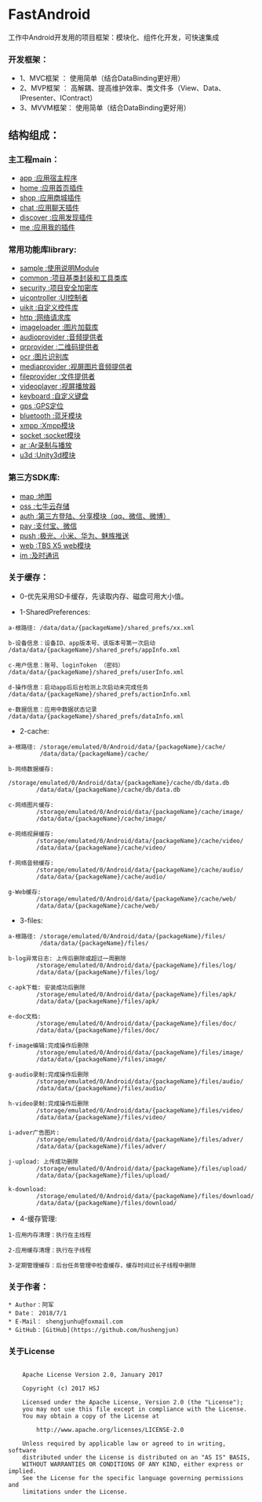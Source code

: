 # FastAndroid
工作中Android开发用的项目框架：模块化、组件化开发，可快速集成

### 开发框架：
* 1、MVC框架 ： 使用简单（结合DataBinding更好用）
* 2、MVP框架 ： 高解耦、提高维护效率、类文件多（View、Data、IPresenter、IContract）
* 3、MVVM框架： 使用简单（结合DataBinding更好用）

## 结构组成：
### 主工程main：
  * [app            :应用宿主程序](/main/app/APP_README.md)
  * [home           :应用首页插件](/main/home/HOME_README.md)
  * [shop           :应用商城插件](/main/shop/SHOP_README.md)
  * [chat           :应用聊天插件](/main/chat/CHAT_README.md)
  * [discover       :应用发现插件](/main/discover/DISCOVER_README.md)
  * [me             :应用我的插件](/main/me/ME_README.md)
 
### 常用功能库library:
  * [sample         :使用说明Module](/library/sample/SAMPLE_README.md)
  * [common         :项目基类封装和工具类库](/library/common/COMMON_README.md)
  * [security       :项目安全加密库](/library/security/SECURITY_README.md)
  * [uicontroller   :UI控制者](/library/uicontroller/UI_CONTROLLER_README.md)
  * [uikit          :自定义控件库](/library/uikit/UI_KIT_README.md)
  * [http           :网络请求库](/library/http/HTTP_README.md)
  * [imageloader    :图片加载库](/library/imageloader/IMAGE_LOADER_README.md)
  * [audioprovider  :音频提供者](/library/audioprovider/AUDIO_PROVIDER_README.md)
  * [qrprovider     :二维码提供者](/library/qrprovider/QR_PROVIDER_README.md)
  * [ocr            :图片识别库](/library/ocr/OCR_README.md)
  * [mediaprovider  :视屏图片音频提供者](/library/mediaprovider/MEDIA_PROVIDER_README.md)
  * [fileprovider   :文件提供者](/library/fileprovider/FILE_PROVIDER_README.md)
  * [videoplayer    :视屏播放器](/library/videoplayer/VIDEO_PLAYER_README.md)
  * [keyboard       :自定义键盘](/library/keyboard/KEYBOARD_README.md)
  * [gps            :GPS定位](/library/gps/GPS_README.md)
  * [bluetooth      :蓝牙模块](/library/bluetooth/BLUETOOTH_README.md)
  * [xmpp           :Xmpp模块](/library/xmpp/XMPP_README.md)
  * [socket         :socket模块](/library/socket/SOCKET_README.md)
  * [ar             :Ar录制与播放](/library/ar/AR_README.md)
  * [u3d            :Unity3d模块](/library/u3d/U3D_README.md)
  
### 第三方SDK库:
  * [map            :地图](/sdk/map/MAP_README.md)
  * [oss            :七牛云存储](/sdk/oss/OSS_README.md)
  * [auth           :第三方登陆、分享模块（qq、微信、微博）](/sdk/auth/AUTH_README.md)
  * [pay            :支付宝、微信](/sdk/pay/PAY_README.md)
  * [push           :极光、小米、华为、魅族推送](/sdk/push/PUSH_README.md)
  * [web            :TBS X5 web模块](/sdk/web/WEB_README.md)
  * [im             :及时通讯](/sdk/im/IM_README.md)

### 关于缓存：
* 0-优先采用SD卡缓存，先读取内存、磁盘可用大小值。

* 1-SharedPreferences:
```
a-根路径: /data/data/{packageName}/shared_prefs/xx.xml

b-设备信息：设备ID、app版本号、该版本号第一次启动 /data/data/{packageName}/shared_prefs/appInfo.xml

c-用户信息：账号、loginToken （密码）          /data/data/{packageName}/shared_prefs/userInfo.xml

d-操作信息：启动app后后台检测上次启动未完成任务   /data/data/{packageName}/shared_prefs/actionInfo.xml

e-数据信息：应用中数据状态记录                  /data/data/{packageName}/shared_prefs/dataInfo.xml
```

* 2-cache:
```
a-根路径: /storage/emulated/0/Android/data/{packageName}/cache/
         /data/data/{packageName}/cache/
        
b-网络数据缓存:
        /storage/emulated/0/Android/data/{packageName}/cache/db/data.db
        /data/data/{packageName}/cache/db/data.db
        
c-网络图片缓存:
        /storage/emulated/0/Android/data/{packageName}/cache/image/
        /data/data/{packageName}/cache/image/

e-网络视屏缓存:
        /storage/emulated/0/Android/data/{packageName}/cache/video/
        /data/data/{packageName}/cache/video/
    
f-网络音频缓存:
        /storage/emulated/0/Android/data/{packageName}/cache/audio/
        /data/data/{packageName}/cache/audio/
        
g-Web缓存:
        /storage/emulated/0/Android/data/{packageName}/cache/web/
        /data/data/{packageName}/cache/web/
```

* 3-files:
```
a-根路径: /storage/emulated/0/Android/data/{packageName}/files/
         /data/data/{packageName}/files/
        
b-log异常日志: 上传后删除或超过一周删除
        /storage/emulated/0/Android/data/{packageName}/files/log/
        /data/data/{packageName}/files/log/
        
c-apk下载: 安装成功后删除
        /storage/emulated/0/Android/data/{packageName}/files/apk/
        /data/data/{packageName}/files/apk/
        
e-doc文档: 
        /storage/emulated/0/Android/data/{packageName}/files/doc/
        /data/data/{packageName}/files/doc/
        
f-image编辑:完成操作后删除
        /storage/emulated/0/Android/data/{packageName}/files/image/
        /data/data/{packageName}/files/image/
        
g-audio录制:完成操作后删除
        /storage/emulated/0/Android/data/{packageName}/files/audio/
        /data/data/{packageName}/files/audio/
        
h-video录制:完成操作后删除
        /storage/emulated/0/Android/data/{packageName}/files/video/
        /data/data/{packageName}/files/video/
        
i-adver广告图片:
        /storage/emulated/0/Android/data/{packageName}/files/adver/
        /data/data/{packageName}/files/adver/
        
j-upload: 上传成功删除
        /storage/emulated/0/Android/data/{packageName}/files/upload/
        /data/data/{packageName}/files/upload/
        
k-download:
        /storage/emulated/0/Android/data/{packageName}/files/download/
        /data/data/{packageName}/files/download/
```

* 4-缓存管理:
```
1-应用内存清理：执行在主线程

2-应用缓存清理：执行在子线程

3-定期管理缓存：后台任务管理中检查缓存，缓存时间过长子线程中删除
```

### 关于作者：
```
* Author：阿军
* Date： 2018/7/1
* E-Mail： shengjunhu@foxmail.com
* GitHub：[GitHub](https://github.com/hushengjun)
```

### 关于License
```text

    Apache License Version 2.0, January 2017
    
    Copyright (c) 2017 HSJ
    
    Licensed under the Apache License, Version 2.0 (the "License");
    you may not use this file except in compliance with the License.
    You may obtain a copy of the License at
    
        http://www.apache.org/licenses/LICENSE-2.0
    
    Unless required by applicable law or agreed to in writing, software
    distributed under the License is distributed on an "AS IS" BASIS,
    WITHOUT WARRANTIES OR CONDITIONS OF ANY KIND, either express or implied.
    See the License for the specific language governing permissions and
    limitations under the License.

```